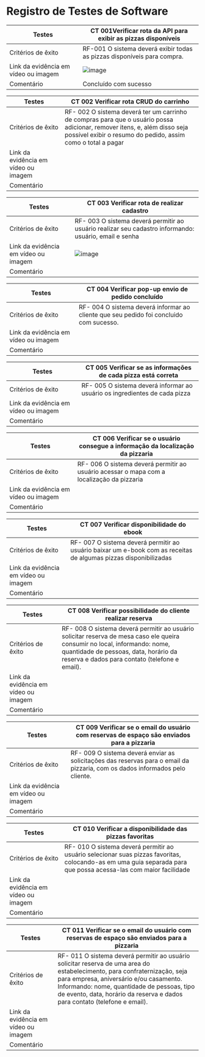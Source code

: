 # Registro de Testes de Software

| Testes | CT 001Verificar rota da API para exibir as pizzas disponíveis |
|------|-----------------------------------------|
| Critérios de êxito |RF-001 O sistema deverá exibir todas as pizzas disponíveis para compra. |
| Link da evidência em vídeo ou imagem | ![image](https://github.com/ICEI-PUC-Minas-PMV-ADS/pmv-ads-2023-2-e4-proj-infra-t4-pizzaria/assets/103972585/93364e59-4068-477c-93ae-0271f5718ba3) |
| Comentário| Concluído com sucesso |


| Testes | CT 002 Verificar rota CRUD do carrinho |  
|------|-----------------------------------------|
| Critérios de êxito| RF- 002 O sistema deverá ter um carrinho de compras para que o usuário possa adicionar, remover itens, e, além disso seja possível exibir o resumo do pedido, assim como o total a pagar  |
| Link da evidência em vídeo ou imagem ||
| Comentário ||

| Testes | CT 003 Verificar rota de realizar cadastro |  
|------|-----------------------------------------|
|Critérios de êxito| RF- 003 O sistema deverá permitir ao usuário realizar seu cadastro informando: usuário, email e senha |
| Link da evidência em vídeo ou imagem | ![image](https://github.com/ICEI-PUC-Minas-PMV-ADS/pmv-ads-2023-2-e4-proj-infra-t4-pizzaria/assets/103972585/943dad8f-bed3-4837-b7f2-1370317c4a38)|
| Comentário ||

| Testes | CT 004 Verificar pop-up  envio de pedido concluído |  
|------|-----------------------------------------|
|Critérios de êxito| RF- 004 O sistema deverá informar ao cliente que seu pedido foi concluido com sucesso.   |
| Link da evidência em vídeo ou imagem ||
| Comentário ||

| Testes | CT 005 Verificar se as informações de cada pizza está correta|  
|------|-----------------------------------------|
|Critérios de êxito| RF- 005 O sistema deverá informar ao usuário os ingredientes de cada pizza   |
| Link da evidência em vídeo ou imagem ||
| Comentário ||

| Testes  | CT 006 Verificar se o usuário consegue a informação da localização da pizzaria |  
|------|-----------------------------------------|
|Critérios de êxito| RF- 006 O sistema deverá permitir ao usuário acessar o mapa com a localização da pizzaria  |
| Link da evidência em vídeo ou imagem ||
| Comentário ||

|  Testes | CT 007 Verificar disponibilidade do ebook |  
|------|-----------------------------------------|
|Critérios de êxito| RF- 007 O sistema deverá permitir ao usuário baixar um e-book com as receitas de algumas pizzas disponibilizadas   |
| Link da evidência em vídeo ou imagem ||
| Comentário ||


|  Testes | CT 008 Verificar possibilidade do cliente realizar reserva |  
|------|-----------------------------------------|
|Critérios de êxito| RF- 008 O sistema deverá permitir ao usuário solicitar reserva de mesa caso ele queira consumir no local, informando: nome, quantidade de pessoas, data, horário da reserva e dados para contato (telefone e email).   |
| Link da evidência em vídeo ou imagem ||
| Comentário ||


|  Testes  | CT 009 Verificar se o email do usuário com reservas de espaço são enviados para a pizzaria |  
|------|-----------------------------------------|
|Critérios de êxito| RF- 009 O sistema deverá enviar as solicitações das reservas para o email da pizzaria, com os dados informados pelo cliente.   |
| Link da evidência em vídeo ou imagem ||
| Comentário ||

|  Testes | CT 010 Verificar a disponibilidade das pizzas favoritas |  
|------|-----------------------------------------|
|Critérios de êxito| RF- 010 O sistema deverá permitir ao usuário selecionar suas pizzas favoritas, colocando-as em uma guia separada para que possa acessa-las com maior facilidade   |
| Link da evidência em vídeo ou imagem ||
| Comentário ||


| Testes  | CT 011 Verificar se o email do usuário com reservas de espaço são enviados para a pizzaria |  
|------|-----------------------------------------|
|Critérios de êxito| RF- 011 O sistema deverá permitir ao usuário solicitar reserva de uma area do estabelecimento, para confraternização, seja para empresa, aniversário e/ou casamento. Informando: nome, quantidade de pessoas, tipo de evento, data, horário da reserva e dados para contato (telefone e email).  |
| Link da evidência em vídeo ou imagem ||
| Comentário ||
